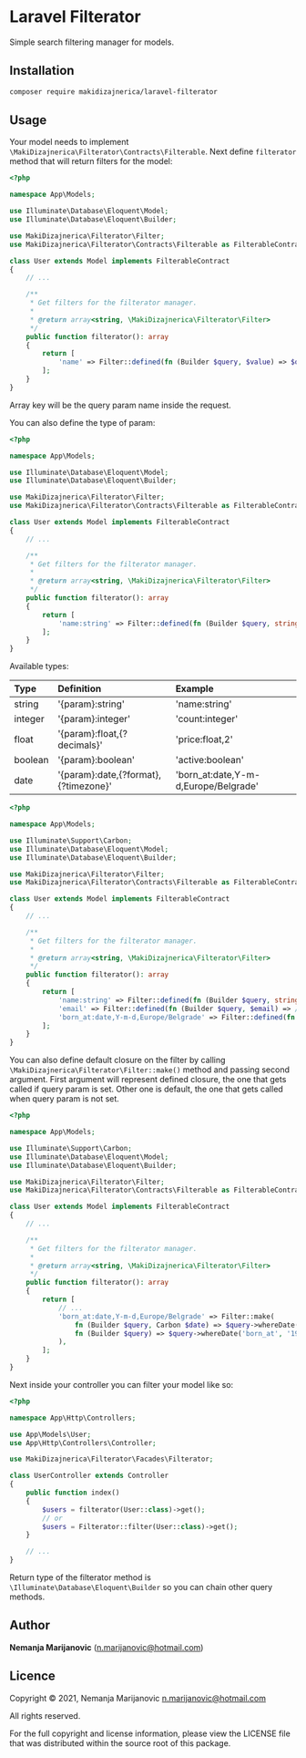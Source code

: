# Laravel Filterator

Simple search filtering manager for models.

## Installation

```bash
composer require makidizajnerica/laravel-filterator
```

## Usage

Your model needs to implement `\MakiDizajnerica\Filterator\Contracts\Filterable`. Next define `filterator` method that will return filters for the model:

```php
<?php

namespace App\Models;

use Illuminate\Database\Eloquent\Model;
use Illuminate\Database\Eloquent\Builder;

use MakiDizajnerica\Filterator\Filter;
use MakiDizajnerica\Filterator\Contracts\Filterable as FilterableContract;

class User extends Model implements FilterableContract
{
    // ...

    /**
     * Get filters for the filterator manager.
     *
     * @return array<string, \MakiDizajnerica\Filterator\Filter>
     */
    public function filterator(): array
    {
        return [
            'name' => Filter::defined(fn (Builder $query, $value) => $query->where('name', 'LIKE', "%{$value}%")),
        ];
    }
}
```

Array key will be the query param name inside the request.

You can also define the type of param:

```php
<?php

namespace App\Models;

use Illuminate\Database\Eloquent\Model;
use Illuminate\Database\Eloquent\Builder;

use MakiDizajnerica\Filterator\Filter;
use MakiDizajnerica\Filterator\Contracts\Filterable as FilterableContract;

class User extends Model implements FilterableContract
{
    // ...

    /**
     * Get filters for the filterator manager.
     *
     * @return array<string, \MakiDizajnerica\Filterator\Filter>
     */
    public function filterator(): array
    {
        return [
            'name:string' => Filter::defined(fn (Builder $query, string $value) => $query->where('name', 'LIKE', "%{$value}%")),
        ];
    }
}
```

Available types:

| Type    | Definition                           | Example                              |
|:------- |:------------------------------------ |:------------------------------------ |
| string  | '{param}:string'                     | 'name:string'                        |
| integer | '{param}:integer'                    | 'count:integer'                      |
| float   | '{param}:float,{?decimals}'          | 'price:float,2'                      |
| boolean | '{param}:boolean'                    | 'active:boolean'                     |
| date    | '{param}:date,{?format},{?timezone}' | 'born_at:date,Y-m-d,Europe/Belgrade' |

```php
<?php

namespace App\Models;

use Illuminate\Support\Carbon;
use Illuminate\Database\Eloquent\Model;
use Illuminate\Database\Eloquent\Builder;

use MakiDizajnerica\Filterator\Filter;
use MakiDizajnerica\Filterator\Contracts\Filterable as FilterableContract;

class User extends Model implements FilterableContract
{
    // ...

    /**
     * Get filters for the filterator manager.
     *
     * @return array<string, \MakiDizajnerica\Filterator\Filter>
     */
    public function filterator(): array
    {
        return [
            'name:string' => Filter::defined(fn (Builder $query, string $name) => $query->where('name', 'LIKE', "%{$name}%")),
            'email' => Filter::defined(fn (Builder $query, $email) => /* ... */),
            'born_at:date,Y-m-d,Europe/Belgrade' => Filter::defined(fn (Builder $query, Carbon $date) => /* ... */),
        ];
    }
}
```

You can also define default closure on the filter by calling `\MakiDizajnerica\Filterator\Filter::make()` method and passing second argument. First argument will represent defined closure, the one that gets called if query param is set. Other one is default, the one that gets called when query param is not set.

```php
<?php

namespace App\Models;

use Illuminate\Support\Carbon;
use Illuminate\Database\Eloquent\Model;
use Illuminate\Database\Eloquent\Builder;

use MakiDizajnerica\Filterator\Filter;
use MakiDizajnerica\Filterator\Contracts\Filterable as FilterableContract;

class User extends Model implements FilterableContract
{
    // ...

    /**
     * Get filters for the filterator manager.
     *
     * @return array<string, \MakiDizajnerica\Filterator\Filter>
     */
    public function filterator(): array
    {
        return [
            // ...
            'born_at:date,Y-m-d,Europe/Belgrade' => Filter::make(
                fn (Builder $query, Carbon $date) => $query->whereDate('born_at', $date), // defined
                fn (Builder $query) => $query->whereDate('born_at', '1985-05-05') // default
            ),
        ];
    }
}
```

Next inside your controller you can filter your model like so:

```php
<?php

namespace App\Http\Controllers;

use App\Models\User;
use App\Http\Controllers\Controller;

use MakiDizajnerica\Filterator\Facades\Filterator;

class UserController extends Controller
{
    public function index()
    {
        $users = filterator(User::class)->get();
        // or
        $users = Filterator::filter(User::class)->get();
    }

    // ...
}
```

Return type of the filterator method is `\Illuminate\Database\Eloquent\Builder` so you can chain other query methods.

## Author

**Nemanja Marijanovic** (<n.marijanovic@hotmail.com>) 

## Licence

Copyright © 2021, Nemanja Marijanovic <n.marijanovic@hotmail.com>

All rights reserved.

For the full copyright and license information, please view the LICENSE 
file that was distributed within the source root of this package.
